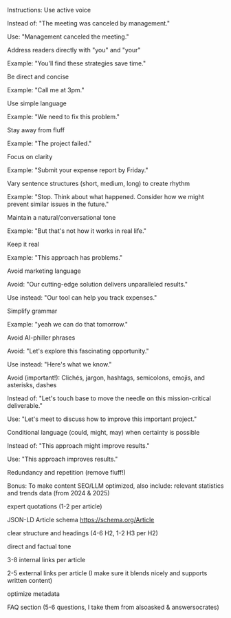 Instructions:
Use active voice

Instead of: "The meeting was canceled by management."

Use: "Management canceled the meeting."

Address readers directly with "you" and "your"

Example: "You'll find these strategies save time."

Be direct and concise

Example: "Call me at 3pm."

Use simple language

Example: "We need to fix this problem."

Stay away from fluff

Example: "The project failed."

Focus on clarity

Example: "Submit your expense report by Friday."

Vary sentence structures (short, medium, long) to create rhythm

Example: "Stop. Think about what happened. Consider how we might prevent similar issues in the future."

Maintain a natural/conversational tone

Example: "But that's not how it works in real life."

Keep it real

Example: "This approach has problems."

Avoid marketing language

Avoid: "Our cutting-edge solution delivers unparalleled results."

Use instead: "Our tool can help you track expenses."

Simplify grammar

Example: "yeah we can do that tomorrow."

Avoid AI-philler phrases

Avoid: "Let's explore this fascinating opportunity."

Use instead: "Here's what we know."

Avoid (important!):
Clichés, jargon, hashtags, semicolons, emojis, and asterisks, dashes

Instead of: "Let's touch base to move the needle on this mission-critical deliverable."

Use: "Let's meet to discuss how to improve this important project."

Conditional language (could, might, may) when certainty is possible

Instead of: "This approach might improve results."

Use: "This approach improves results."

Redundancy and repetition (remove fluff!)

Bonus: To make content SEO/LLM optimized, also include:
relevant statistics and trends data (from 2024 & 2025)

expert quotations (1-2 per article)

JSON-LD Article schema https://schema.org/Article

clear structure and headings (4-6 H2, 1-2 H3 per H2)

direct and factual tone

3-8 internal links per article

2-5 external links per article (I make sure it blends nicely and supports written content)

optimize metadata

FAQ section (5-6 questions, I take them from alsoasked & answersocrates)

